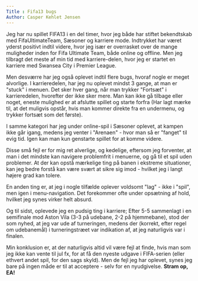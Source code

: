 ```yaml
---
Title : Fifa13 bugs
Author: Casper Kehlet Jensen
---
```


Jeg har nu spillet FIFA13 i en del timer, hvor jeg både har stiftet bekendtskab med FifaUltimateTeam, Sæsoner og karriere mode. Indtrykket har været yderst positivt indtil videre, hvor jeg især er overrasket over de mange muligheder inden for Fifa Ultimate Team, både online og offline. Men jeg tilbragt det meste af min tid med karriere-delen, hvor jeg er startet en karriere med Swansea City i Premier League.

Men desværre har jeg også oplevet indtil flere bugs, hvoraf nogle er meget alvorlige. I karrieredelen, har jeg nu oplevet mindst 3 gange, at man er "stuck" i menuen. Det sker hver gang, når man trykker "Fortsæt" i karrieredelen, hvorefter der ikke sker mere. Man kan ikke gå tilbage eller noget, eneste mulighed er at afslutte spillet og starte forfra </i>(Har lagt mærke til, at det muligvis opstår, hvis man kommer direkte fra en undermenu, og trykker fortsæt som det første)</i>.

I samme kategori har jeg under online-spil i Sæsoner oplevet, at kampen ikke går igang, medens jeg venter i "Arenaen" - hvor man så er "fanget" til evig tid. Igen kan man kun genstarte spillet for at komme videre.

Disse små fejl er for mig ret alverlige, og kedelige, eftersom jeg forventer, at man i det mindste kan navigere problemfrit i menuerne, og gå til et spil uden problemer. At der kan opstå mærkelige ting på banen i ekstreme situationer, kan jeg bedre forstå kan være svært at sikre sig imod - hvilket jeg i langt højere grad kan tolere.

En anden ting er, at jeg i nogle tilfælde oplever voldsomt "lag" - ikke i "spil", men igen i menu-navigation. Det forekommer ofte under opsætning af hold, hvilket jeg synes virker helt absurd.

Og til sidst, oplevede jeg en pudsig ting i karriere; Efter 5-5 sammenlagt i en semifinale mod Aston Vila (3-3 på udebane, 2-2 på hjemmebane), stod der som nyhed, at jeg var ude af turneringen, medens der (korrekt, efter regel om udebanemål) i turneringstræet var indikation af, at jeg naturligvis var i finalen.

Min konklusion er, at der naturligvis altid vil være fejl at finde, hvis man som jeg ikke kan vente til jul fx, for at få den nyeste udgave i FIFA-serien (eller ethvert andet spil, for den sags skyld). Men de fejl jeg har oplevet, synes jeg bare på ingen måde er til at acceptere - selv for en nyudgivelse. <strong>Stram op, EA!</strong>